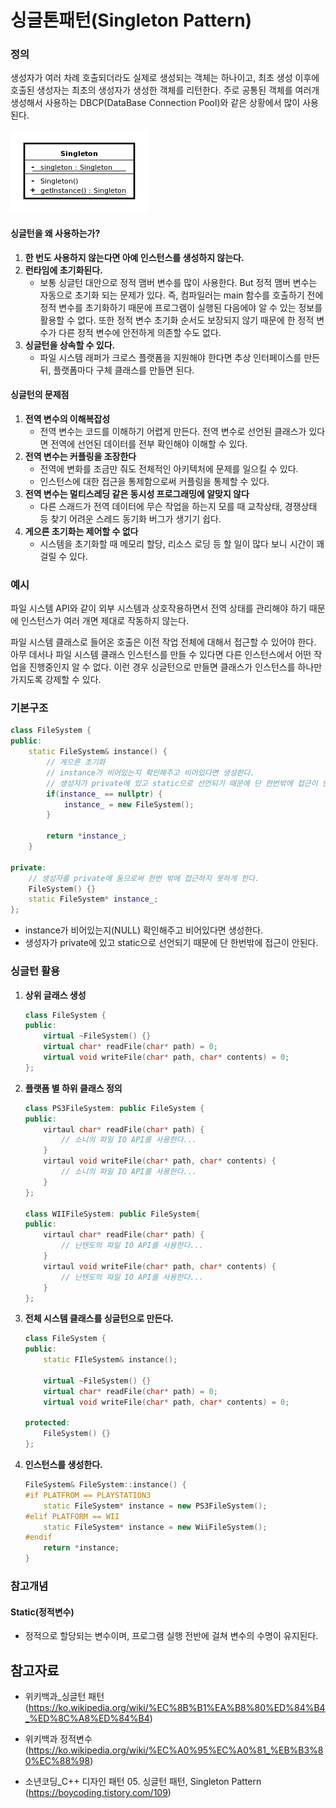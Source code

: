 # 싱글톤패턴(Singleton Pattern)

### 정의

생성자가 여러 차례 호출되더라도 실제로 생성되는 객체는 하나이고, 최초 생성 이후에 호출된 생성자는 최초의 생성자가 생성한 객체를 리턴한다. 주로 공통된 객체를 여러개 생성해서 사용하는 DBCP(DataBase Connection Pool)와 같은 상황에서 많이 사용된다.

![](./Singleton_UML_class_diagram.svg.png)

#### 싱글턴을 왜 사용하는가?

1. **한 번도 사용하지 않는다면 아예 인스턴스를 생성하지 않는다.**
2. **런타임에 초기화된다.**
   - 보통 싱글턴 대안으로 정적 맴버 변수를 많이 사용한다. But 정적 맴버 변수는 자동으로 초기화 되는 문제가 있다. 즉, 컴파일러는 main 함수를 호출하기 전에 정적 변수를 초기화하기 때문에 프로그램이 실행된 다음에야 알 수 있는 정보를 활용할 수 없다. 또한 정적 변수 초기화 순서도 보장되지 않기 때문에 한 정적 변수가 다른 정적 변수에 안전하게 의존할 수도 없다.
3. **싱글턴을 상속할 수 있다.**
   - 파일 시스템 래퍼가 크로스 플랫폼을 지원해야 한다면 추상 인터페이스를 만든 뒤, 플랫폼마다 구체 클래스를 만들면 된다.



#### 싱글턴의 문제점

1. **전역 변수의 이해복잡성**
   - 전역 변수는 코드를 이해하기 어렵게 만든다. 전역 변수로 선언된 클래스가 있다면 전역에 선언된 데이터를 전부 확인해야 이해할 수 있다.
2. **전역 변수는 커플링을 조장한다**
   - 전역에 변화를 조금만 줘도 전체적인 아키텍처에 문제를 일으킬 수 있다.
   - 인스턴스에 대한 접근을 통제함으로써 커플링을 통제할 수 있다.
3. **전역 변수는 멀티스레딩 같은 동시성 프로그래밍에 알맞지 않다**
   - 다른 스래드가 전역 데이터에 무슨 작업을 하는지 모를 때 교착상태, 경쟁상태 등 찾기 어려운 스레드 동기화 버그가 생기기 쉽다.
4. **게으른 초기화는 제어할 수 없다**
   - 시스템을 초기화할 때 메모리 할당, 리소스 로딩 등 할 일이 많다 보니 시간이 꽤 걸릴 수 있다.



### 예시

파일 시스템 API와 같이 외부 시스템과 상호작용하면서 전역 상태를 관리해야 하기 때문에 인스턴스가 여러 개면 제대로 작동하지 않는다.

파일 시스템 클래스로 들어온 호출은 이전 작업 전체에 대해서 접근할 수 있어야 한다. 아무 데서나 파일 시스템 클래스 인스턴스를 만들 수 있다면 다른 인스턴스에서 어떤 작업을 진행중인지 알 수 없다. 이런 경우 싱글턴으로 만들면 클래스가 인스턴스를 하나만 가지도록 강제할 수 있다.



### 기본구조

```C++
class FileSystem { 
public: 
    static FileSystem& instance() { 
        // 게으른 초기화
        // instance가 비어있는지 확인해주고 비어있다면 생성한다.
        // 생성자가 private에 있고 static으로 선언되기 때문에 단 한번밖에 접근이 안된다.
        if(instance_ == nullptr) { 
            instance_ = new FileSystem(); 
        }
        
        return *instance_; 
    }
        
private:
    // 생성자를 private에 둠으로써 한번 밖에 접근하지 못하게 한다.
    FileSystem() {}
    static FileSystem* instance_;
};
```

- instance가 비어있는지(NULL) 확인해주고 비어있다면 생성한다.
- 생성자가 private에 있고 static으로 선언되기 때문에 단 한번밖에 접근이 안된다.



### 싱글턴 활용

1. **상위 글래스 생성**

   ```C++
   class FileSystem { 
   public: 
       virtual ~FileSystem() {}
       virtual char* readFile(char* path) = 0;
       virtual void writeFile(char* path, char* contents) = 0; 
   };
   ```

2. **플랫폼 별 하위 클래스 정의**

   ```C++
   class PS3FileSystem: public FileSystem {
   public:
       virtaul char* readFile(char* path) {
           // 소니의 파일 IO API를 사용한다... 
       }
       virtaul void writeFile(char* path, char* contents) { 
           // 소니의 파일 IO API를 사용한다... 
       } 
   };
   
   class WIIFileSystem: public FileSystem{ 
   public: 
       virtaul char* readFile(char* path) {
           // 닌텐도의 파일 IO API를 사용한다... 
       }
       virtaul void writeFile(char* path, char* contents) { 
           // 닌텐도의 파일 IO API를 사용한다... 
       } 
   };
   
   ```

3. **전체 시스템 클래스를 싱글턴으로 만든다.**

   ```C++
   class FileSystem {
   public:
       static FIleSystem& instance();
       
       virtual ~FileSystem() {}
       virtual char* readFile(char* path) = 0;
       virtual void writeFile(char* path, char* contents) = 0;
       
   protected:
       FileSystem() {} 
   };
   ```

4. **인스턴스를 생성한다.**

   ```C++
   FileSystem& FileSystem::instance() {
   #if PLATFROM == PLAYSTATION3
       static FileSystem* instance = new PS3FileSystem();
   #elif PLATFORM == WII
       static FileSystem* instance = new WiiFileSystem();
   #endif
       return *instance;
   }
   ```

   



### 참고개념

#### Static(정적변수)

- 정적으로 할당되는 변수이며, 프로그램 실행 전반에 걸쳐 변수의 수명이 유지된다.



## 참고자료

- 위키백과_싱글턴 패턴 (https://ko.wikipedia.org/wiki/%EC%8B%B1%EA%B8%80%ED%84%B4_%ED%8C%A8%ED%84%B4)
- 위키백과 정적변수(https://ko.wikipedia.org/wiki/%EC%A0%95%EC%A0%81_%EB%B3%80%EC%88%98)

- 소년코딩_C++ 디자인 패턴 05. 싱글턴 패턴, Singleton Pattern (https://boycoding.tistory.com/109)


